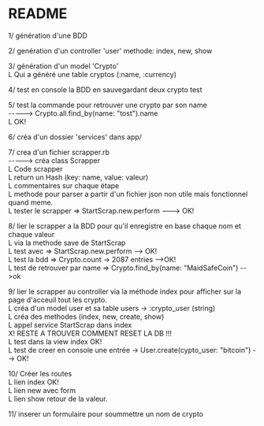 # README
1/ génération d'une BDD  

2/ genération d'un controller 'user' methode: index, new, show  
  
3/ génération d'un model 'Crypto'  
    L Qui a généré une table cryptos (:name, :currency)  

4/ test en console la BDD en sauvegardant deux crypto test  
  
5/ test la commande pour retrouver une crypto par son name  
    -----> Crypto.all.find_by(name: "tost").name  
    L OK!  
  
6/ créa d'un dossier 'services' dans app/  
  
7/ crea d'un fichier scrapper.rb  
    -----> créa class Scrapper  
            L Code scrapper   
                L return un Hash (key: name, value: valeur)  
                L commentaires sur chaque étape  
                L methode pour parser a partir d'un fichier json non utile mais fonctionnel quand meme.  
                L tester le scrapper => StartScrap.new.perform ---> OK!  

8/ lier le scrapper a la BDD pour qu'il enregistre en base chaque nom et chaque valeur  
                L via la methode save de StartScrap  
                L test avec => StartScrap.new.perform  --> OK!  
                L test la bdd => Crypto.count -> 2087 entries -->OK!  
                L test de retrouver par name => Crypto.find_by(name: "MaidSafeCoin") -->ok  
  
9/ lier le scrapper au controller via la méthode index pour afficher sur la page d'acceuil tout les crypto.  
        L créa d'un model user et sa table users -> :crypto_user (string)  
        L créa des methodes (index, new, create, show)  
            L appel service StartScrap dans index  
            X! RESTE A TROUVER COMMENT RESET LA DB !!!  
            L test dans la view index OK!  
        L test de creer en console une entrée -> User.create(cypto_user: "bitcoin") --> OK!  
  
10/ Créer les routes  
        L lien index OK!  
        L lien new avec form  
        L lien show retour de la valeur.  
  
11/ inserer un formulaire pour soummettre un nom de crypto  